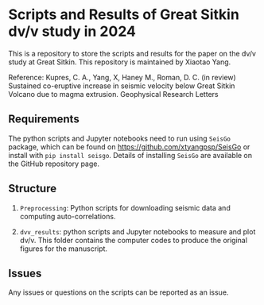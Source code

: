 # Scripts and Results of Great Sitkin dv/v study in 2024
This is a repository to store the scripts and results for the paper on the dv/v study at Great Sitkin. This repository is maintained by Xiaotao Yang.

Reference: Kupres, C. A., Yang, X, Haney M., Roman, D. C. (in review) Sustained co-eruptive increase in seismic velocity below Great Sitkin Volcano due to magma extrusion. Geophysical Research Letters

## Requirements
The python scripts and Jupyter notebooks need to run using `SeisGo` package, which can be found on https://github.com/xtyangpsp/SeisGo or install with `pip install seisgo`. Details of installing `SeisGo` are available on the GitHub repository page. 

## Structure
1. `Preprocessing`: Python scripts for downloading seismic data and computing auto-correlations.

2. `dvv_results`: python scripts and Jupyter notebooks to measure and plot dv/v. This folder contains the computer codes to produce the original figures for the manuscript.

## Issues
Any issues or questions on the scripts can be reported as an issue.

